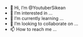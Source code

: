 - 👋 Hi, I’m @YoutuberSikean
- 👀 I’m interested in ...
- 🌱 I’m currently learning ...
- 💞️ I’m looking to collaborate on ...
- 📫 How to reach me ...

<!---
YoutuberSikean/YoutuberSikean is a ✨ special ✨ repository because its `README.md` (this file) appears on your GitHub profile.
You can click the Preview link to take a look at your changes.
--->
